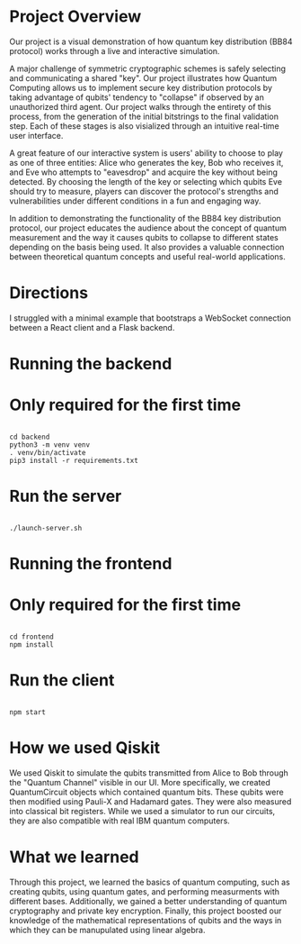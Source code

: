 # Project Overview

Our project is a visual demonstration of how quantum key distribution (BB84 protocol) works through a live and interactive simulation.

A major challenge of symmetric cryptographic schemes is safely selecting and communicating a shared "key". Our project illustrates how Quantum Computing allows us to implement secure key distribution protocols by taking advantage of qubits' tendency to "collapse" if observed by an unauthorized third agent. Our project walks through the entirety of this process, from the generation of the initial bitstrings to the final validation step. Each of these stages is also visialized through an intuitive real-time user interface.
	
A great feature of our interactive system is users' ability to choose to play as one of three entities: Alice who generates the key, Bob who receives it, and Eve who attempts to "eavesdrop" and acquire the key without being detected. By choosing the length of the key or selecting which qubits Eve should try to measure, players can discover the protocol's strengths and vulnerabilities under different conditions in a fun and engaging way.

In addition to demonstrating the functionality of the BB84 key distribution protocol, our project educates the audience about the concept of quantum measurement and the way it causes qubits to collapse to different states depending on the basis being used. It also provides a valuable connection between theoretical quantum concepts and useful real-world applications.

# Directions

I struggled with a minimal example that bootstraps a WebSocket connection
between a React client and a Flask backend.

# Running the backend

# Only required for the first time

<pre><code>
cd backend
python3 -m venv venv
. venv/bin/activate
pip3 install -r requirements.txt
</code></pre>

# Run the server

<pre><code>
./launch-server.sh
</code></pre>

# Running the frontend

# Only required for the first time

<pre><code>
cd frontend
npm install
</code></pre>

# Run the client

<pre><code>
npm start
</code></pre>

# How we used Qiskit

We used Qiskit to simulate the qubits transmitted from Alice to Bob through the "Quantum Channel" visible in our UI. More specifically, we created QuantumCircuit objects which contained quantum bits. These qubits were then modified using Pauli-X and Hadamard gates. They were also measured into classical bit registers. While we used a simulator to run our circuits, they are also compatible with real IBM quantum computers.

# What we learned

Through this project, we learned the basics of quantum computing, such as creating qubits, using quantum gates, and performing measurments with different bases. Additionally, we gained a better understanding of quantum cryptography and private key encryption. Finally, this project boosted our knowledge of the mathematical representations of qubits and the ways in which they can be manupulated using linear algebra.
